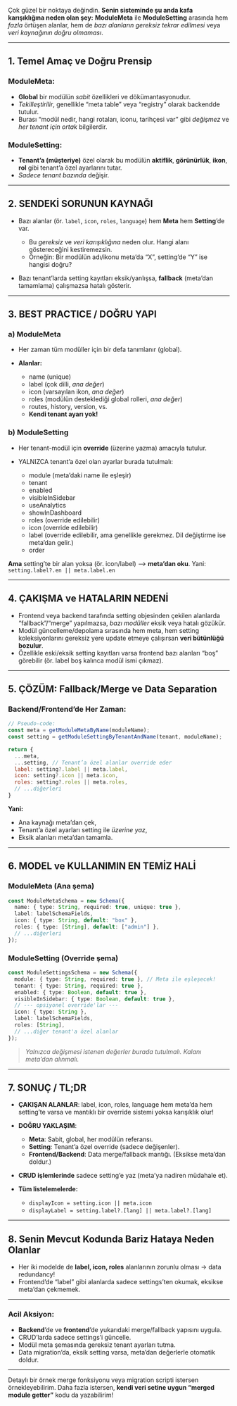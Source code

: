 Çok güzel bir noktaya değindin. **Senin sisteminde şu anda kafa karışıklığına neden olan şey:**
**ModuleMeta** ile **ModuleSetting** arasında hem *fazla* örtüşen alanlar, hem de *bazı alanların gereksiz tekrar edilmesi* veya *veri kaynağının doğru olmaması*.

---

## 1. **Temel Amaç ve Doğru Prensip**

### **ModuleMeta**:

* **Global** bir modülün *sabit* özellikleri ve dökümantasyonudur.
* *Tekilleştirilir*, genellikle “meta table” veya “registry” olarak backendde tutulur.
* Burası “modül nedir, hangi rotaları, iconu, tarihçesi var” gibi *değişmez* ve *her tenant için ortak* bilgilerdir.

### **ModuleSetting**:

* **Tenant’a (müşteriye)** özel olarak bu modülün **aktiflik**, **görünürlük**, **ikon**, **rol** gibi tenant’a özel ayarlarını tutar.
* *Sadece tenant bazında* değişir.

---

## 2. **SENDEKİ SORUNUN KAYNAĞI**

* Bazı alanlar (ör. `label`, `icon`, `roles`, `language`) hem **Meta** hem **Setting**’de var.

  * Bu *gereksiz* ve *veri karışıklığına* neden olur. Hangi alanı göstereceğini kestiremezsin.
  * Örneğin: Bir modülün adı/ikonu meta’da “X”, setting’de “Y” ise hangisi doğru?
* Bazı tenant’larda setting kayıtları eksik/yanlışsa, **fallback** (meta’dan tamamlama) çalışmazsa hatalı gösterir.

---

## 3. **BEST PRACTICE / DOĞRU YAPI**

### a) **ModuleMeta**

* Her zaman tüm modüller için bir defa tanımlanır (global).
* **Alanlar:**

  * name (unique)
  * label (çok dilli, *ana değer*)
  * icon (varsayılan ikon, *ana değer*)
  * roles (modülün desteklediği global rolleri, *ana değer*)
  * routes, history, version, vs.
  * **Kendi tenant ayarı yok!**

### b) **ModuleSetting**

* Her tenant-modül için **override** (üzerine yazma) amacıyla tutulur.
* YALNIZCA tenant’a özel olan ayarlar burada tutulmalı:

  * module (meta’daki name ile eşleşir)
  * tenant
  * enabled
  * visibleInSidebar
  * useAnalytics
  * showInDashboard
  * roles (override edilebilir)
  * icon (override edilebilir)
  * label (override edilebilir, ama genellikle gerekmez. Dil değiştirme ise meta’dan gelir.)
  * order

**Ama** setting’te bir alan yoksa (ör. icon/label) --> **meta’dan oku**.
Yani:
`setting.label?.en || meta.label.en`

---

## 4. **ÇAKIŞMA ve HATALARIN NEDENİ**

* Frontend veya backend tarafında setting objesinden çekilen alanlarda “fallback”/“merge” yapılmazsa, *bazı modüller* eksik veya hatalı gözükür.
* Modül güncelleme/depolama sırasında hem meta, hem setting koleksiyonlarını gereksiz yere update etmeye çalışırsan **veri bütünlüğü bozulur**.
* Özellikle eski/eksik setting kayıtları varsa frontend bazı alanları “boş” görebilir (ör. label boş kalınca modül ismi çıkmaz).

---

## 5. **ÇÖZÜM: Fallback/Merge ve Data Separation**

### **Backend/Frontend’de Her Zaman:**

```js
// Pseudo-code:
const meta = getModuleMetaByName(moduleName);
const setting = getModuleSettingByTenantAndName(tenant, moduleName);

return {
  ...meta,
  ...setting, // Tenant’a özel alanlar override eder
  label: setting?.label || meta.label,
  icon: setting?.icon || meta.icon,
  roles: setting?.roles || meta.roles,
  // ...diğerleri
}
```

**Yani:**

* Ana kaynağı meta’dan çek,
* Tenant’a özel ayarları setting ile *üzerine yaz*,
* Eksik alanları meta’dan tamamla.

---

## 6. **MODEL ve KULLANIMIN EN TEMİZ HALİ**

### **ModuleMeta (Ana şema)**

```ts
const ModuleMetaSchema = new Schema({
  name: { type: String, required: true, unique: true },
  label: labelSchemaFields,
  icon: { type: String, default: "box" },
  roles: { type: [String], default: ["admin"] },
  // ...diğerleri
});
```

### **ModuleSetting (Override şema)**

```ts
const ModuleSettingsSchema = new Schema({
  module: { type: String, required: true }, // Meta ile eşleşecek!
  tenant: { type: String, required: true },
  enabled: { type: Boolean, default: true },
  visibleInSidebar: { type: Boolean, default: true },
  // --- opsiyonel override'lar ---
  icon: { type: String },
  label: labelSchemaFields,
  roles: [String],
  // ...diğer tenant'a özel alanlar
});
```

> *Yalnızca değişmesi istenen değerler burada tutulmalı. Kalanı meta’dan alınmalı.*

---

## 7. **SONUÇ / TL;DR**

* **ÇAKIŞAN ALANLAR**: label, icon, roles, language hem meta’da hem setting’te varsa ve mantıklı bir override sistemi yoksa karışıklık olur!
* **DOĞRU YAKLAŞIM**:

  * **Meta**: Sabit, global, her modülün referansı.
  * **Setting**: Tenant’a özel override (sadece değişenler).
  * **Frontend/Backend**: Data merge/fallback mantığı. (Eksikse meta’dan doldur.)
* **CRUD işlemlerinde** sadece setting’e yaz (meta’ya nadiren müdahale et).
* **Tüm listelemelerde:**

  * `displayIcon = setting.icon || meta.icon`
  * `displayLabel = setting.label?.[lang] || meta.label?.[lang]`

---

## 8. **Senin Mevcut Kodunda Bariz Hataya Neden Olanlar**

* Her iki modelde de **label, icon, roles** alanlarının zorunlu olması → data redundancy!
* Frontend’de “label” gibi alanlarda sadece settings’ten okumak, eksikse meta’dan çekmemek.

---

### **Acil Aksiyon:**

* **Backend**’de ve **frontend**’de yukarıdaki merge/fallback yapısını uygula.
* CRUD’larda sadece settings’i güncelle.
* Modül meta şemasında gereksiz tenant ayarları tutma.
* Data migration’da, eksik setting varsa, meta’dan değerlerle otomatik doldur.

---

Detaylı bir örnek merge fonksiyonu veya migration scripti istersen örnekleyebilirim.
Daha fazla istersen, **kendi veri setine uygun “merged module getter”** kodu da yazabilirim!

